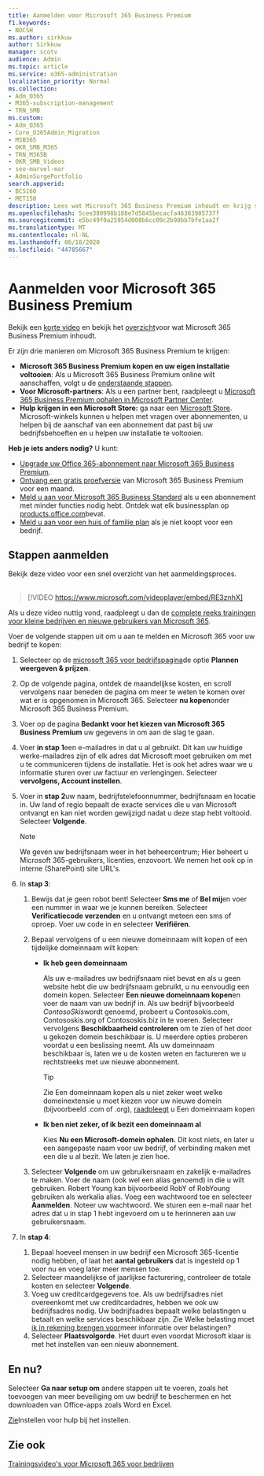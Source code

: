 ```yaml
---
title: Aanmelden voor Microsoft 365 Business Premium
f1.keywords:
- NOCSH
ms.author: sirkkuw
author: Sirkkuw
manager: scotv
audience: Admin
ms.topic: article
ms.service: o365-administration
localization_priority: Normal
ms.collection:
- Adm_O365
- M365-subscription-management
- TRN_SMB
ms.custom:
- Adm_O365
- Core_O365Admin_Migration
- MSB365
- OKR_SMB_M365
- TRN_M365B
- OKR_SMB_Videos
- seo-marvel-mar
- AdminSurgePortfolio
search.appverid:
- BCS160
- MET150
description: Lees wat Microsoft 365 Business Premium inhoudt en krijg stapsgewijze richtlijnen bij het aanmelden voor Microsoft 365 Business Premium.
ms.openlocfilehash: 5cee380998b188e7d5845becacfa46383905737f
ms.sourcegitcommit: e5bc49f0a25954d008b6cc09c2b98bb7bfe1aa2f
ms.translationtype: MT
ms.contentlocale: nl-NL
ms.lasthandoff: 06/18/2020
ms.locfileid: "44785667"
---
```

# <a name="sign-up-for-microsoft-365-business-premium"></a>Aanmelden voor Microsoft 365 Business Premium

Bekijk een [korte video](https://go.microsoft.com/fwlink/?linkid=2109651) en bekijk het [overzicht](microsoft-365-business-overview.md)voor wat Microsoft 365 Business Premium inhoudt.

Er zijn drie manieren om Microsoft 365 Business Premium te krijgen:
- **Microsoft 365 Business Premium kopen en uw eigen installatie voltooien**: Als u Microsoft 365 Business Premium online wilt aanschaffen, volgt u de [onderstaande stappen](#sign-up-steps).
- **Voor Microsoft-partners**: Als u een partner bent, raadpleegt u [Microsoft 365 Business Premium ophalen in Microsoft Partner Center](get-microsoft-365-business.md).
- **Hulp krijgen in een Microsoft Store:** ga naar een [Microsoft Store](https://go.microsoft.com/fwlink/?linkid=2109652). Microsoft-winkels kunnen u helpen met vragen over abonnementen, u helpen bij de aanschaf van een abonnement dat past bij uw bedrijfsbehoeften en u helpen uw installatie te voltooien.

**Heb je iets anders nodig?** U kunt:
- [Upgrade uw Office 365-abonnement naar Microsoft 365 Business Premium](migrate-to-microsoft-365-business.md).
- [Ontvang een gratis proefversie](https://go.microsoft.com/fwlink/p/?linkid=2102309) van Microsoft 365 Business Premium voor een maand.
- [Meld u aan voor Microsoft 365 Business Standard](https://go.microsoft.com/fwlink/p/?LinkID=510935) als u een abonnement met minder functies nodig hebt. Ontdek wat elk businessplan op [products.office.com](https://go.microsoft.com/fwlink/?linkid=2109397)bevat.
- [Meld u aan voor een huis of familie plan](https://go.microsoft.com/fwlink/?linkid=2109398) als je niet koopt voor een bedrijf. 

## <a name="sign-up-steps"></a>Stappen aanmelden

Bekijk deze video voor een snel overzicht van het aanmeldingsproces.<br><br>

> [!VIDEO https://www.microsoft.com/videoplayer/embed/RE3znhX] 

Als u deze video nuttig vond, raadpleegt u dan de [complete reeks trainingen voor kleine bedrijven en nieuwe gebruikers van Microsoft 365](https://support.microsoft.com/office/6ab4bbcd-79cf-4000-a0bd-d42ce4d12816).

Voer de volgende stappen uit om u aan te melden en Microsoft 365 voor uw bedrijf te kopen:

1. Selecteer op de [microsoft 365 voor bedrijfspagina](https://go.microsoft.com/fwlink/?linkid=2109654)de optie **Plannen weergeven & prijzen**. 
2. Op de volgende pagina, ontdek de maandelijkse kosten, en scroll vervolgens naar beneden de pagina om meer te weten te komen over wat er is opgenomen in Microsoft 365. Selecteer **nu kopen**onder Microsoft 365 Business Premium.
3. Voer op de pagina **Bedankt voor het kiezen van Microsoft 365 Business Premium** uw gegevens in om aan de slag te gaan.
4. Voer **in stap 1**een e-mailadres in dat u al gebruikt. Dit kan uw huidige werke-mailadres zijn of elk adres dat Microsoft moet gebruiken om met u te communiceren tijdens de installatie. Het is ook het adres waar we u informatie sturen over uw factuur en verlengingen. Selecteer **vervolgens, Account instellen**.
5. Voer in **stap 2**uw naam, bedrijfstelefoonnummer, bedrijfsnaam en locatie in. Uw land of regio bepaalt de exacte services die u van Microsoft ontvangt en kan niet worden gewijzigd nadat u deze stap hebt voltooid. Selecteer **Volgende**.
    > [!NOTE]
    > We geven uw bedrijfsnaam weer in het beheercentrum; Hier beheert u Microsoft 365-gebruikers, licenties, enzovoort. We nemen het ook op in interne (SharePoint) site URL's.
6. In **stap 3**:

    1. Bewijs dat je geen robot bent! Selecteer **Sms me** of **Bel mij**en voer een nummer in waar we je kunnen bereiken. Selecteer **Verificatiecode verzenden** en u ontvangt meteen een sms of oproep. Voer uw code in en selecteer **Verifiëren**.
    2. Bepaal vervolgens of u een nieuwe domeinnaam wilt kopen of een tijdelijke domeinnaam wilt kopen:

        - **Ik heb geen domeinnaam** 
        
            Als uw e-mailadres uw bedrijfsnaam niet bevat en als u geen website hebt die uw bedrijfsnaam gebruikt, u nu eenvoudig een domein kopen. Selecteer **Een nieuwe domeinnaam kopen**en voer de naam van uw bedrijf in. Als uw bedrijf bijvoorbeeld *ContosoSkis*wordt genoemd, probeert u Contosokis.com, Contososkis.org of Contososkis.biz in te voeren. Selecteer vervolgens **Beschikbaarheid controleren** om te zien of het door u gekozen domein beschikbaar is. U meerdere opties proberen voordat u een beslissing neemt. Als uw domeinnaam beschikbaar is, laten we u de kosten weten en factureren we u rechtstreeks met uw nieuwe abonnement. 
       
            > [!TIP]
            > Zie Een domeinnaam kopen als u niet zeker weet welke domeinextensie u moet kiezen voor uw nieuwe domein (bijvoorbeeld .com of .org), [raadpleegt](https://go.microsoft.com/fwlink/?linkid=2109700) u Een domeinnaam kopen
        
        - **Ik ben niet zeker, of ik bezit een domeinnaam al** 
        
             Kies **Nu een Microsoft-domein ophalen.** Dit kost niets, en later u een aangepaste naam voor uw bedrijf, of verbinding maken met een die u al bezit. We laten je zien hoe.

    3. Selecteer **Volgende** om uw gebruikersnaam en zakelijk e-mailadres te maken. Voer de naam (ook wel een alias genoemd) in die u wilt gebruiken. Robert Young kan bijvoorbeeld RobY of RobYoung gebruiken als werkalia alias. Voeg een wachtwoord toe en selecteer **Aanmelden**. Noteer uw wachtwoord. We sturen een e-mail naar het adres dat u in stap 1 hebt ingevoerd om u te herinneren aan uw gebruikersnaam.
7. In **stap 4**: 

    1. Bepaal hoeveel mensen in uw bedrijf een Microsoft 365-licentie nodig hebben, of laat het **aantal gebruikers** dat is ingesteld op 1 voor nu en voeg later meer mensen toe. 
    2. Selecteer maandelijkse of jaarlijkse facturering, controleer de totale kosten en selecteer **Volgende**. 
    3. Voeg uw creditcardgegevens toe. Als uw bedrijfsadres niet overeenkomt met uw creditcardadres, hebben we ook uw bedrijfsadres nodig. Uw bedrijfsadres bepaalt welke belastingen u betaalt en welke services beschikbaar zijn. Zie Welke belasting moet [ik in rekening brengen voor](https://go.microsoft.com/fwlink/?linkid=2109701)meer informatie over belastingen?
    4. Selecteer **Plaatsvolgorde**. Het duurt even voordat Microsoft klaar is met het instellen van een nieuw abonnement.

## <a name="whats-next"></a>En nu?

Selecteer **Ga naar setup om** andere stappen uit te voeren, zoals het toevoegen van meer beveiliging om uw bedrijf te beschermen en het downloaden van Office-apps zoals Word en Excel.

[Zie](set-up.md)Instellen voor hulp bij het instellen.

## <a name="see-also"></a>Zie ook

[Trainingsvideo's voor Microsoft 365 voor bedrijven](https://support.microsoft.com/office/6ab4bbcd-79cf-4000-a0bd-d42ce4d12816)
